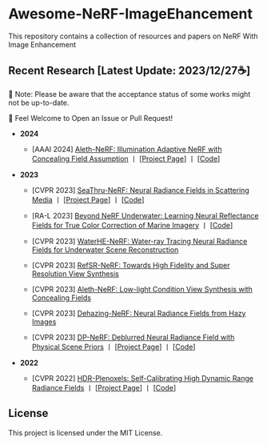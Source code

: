 # Awesome-NeRF-ImageEhancement
This repository contains a collection of resources and papers on NeRF With Image Enhancement

## Recent Research [Latest Update: 2023/12/27☕] 

🚨 Note: Please be aware that the acceptance status of some works might not be up-to-date.  

💬 Feel Welcome to Open an Issue or Pull Request!

+ **2024**
  - [AAAI 2024] [Aleth-NeRF: Illumination Adaptive NeRF with Concealing Field Assumption](https://arxiv.org/pdf/2312.09093.pdf) 丨 [[Project Page](https://cuiziteng.github.io/Aleth_NeRF_web)] 丨 [[Code](https://github.com/cuiziteng/Aleth-NeRF)]
+ **2023**
  - [CVPR 2023] [SeaThru-NeRF: Neural Radiance Fields in Scattering Media](https://openaccess.thecvf.com/content/CVPR2023/papers/Levy_SeaThru-NeRF_Neural_Radiance_Fields_in_Scattering_Media_CVPR_2023_paper.pdf) 丨 [[Project Page](sea-thru-nerf.github.io)] 丨 [[Code](https://github.com/deborahLevy130/seathru_NeRF)]
  - [RA-L 2023] [Beyond NeRF Underwater: Learning Neural Reflectance Fields for True Color Correction of Marine Imagery](https://arxiv.org/pdf/2304.03384.pdf)  丨 [[Code](https://github.com/tyz1030/neuralsea.git)]
  - [CVPR 2023] [WaterHE-NeRF: Water-ray Tracing Neural Radiance Fields for Underwater Scene Reconstruction](https://arxiv.org/pdf/2312.06946.pdf)
  - [CVPR 2023] [RefSR-NeRF: Towards High Fidelity and Super Resolution View Synthesis](https://openaccess.thecvf.com/content/CVPR2023/papers/Huang_RefSR-NeRF_Towards_High_Fidelity_and_Super_Resolution_View_Synthesis_CVPR_2023_paper.pdf)

  - [CVPR 2023] [Aleth-NeRF: Low-light Condition View Synthesis with Concealing Fields](https://arxiv.org/pdf/2304.11448.pdf)
  - [CVPR 2023] [Dehazing-NeRF: Neural Radiance Fields from Hazy Images](hhttps://arxiv.org/pdf/2304.11448.pdf)
  - [CVPR 2023] [DP-NeRF: Deblurred Neural Radiance Field with Physical Scene Priors](https://arxiv.org/pdf/2211.12046.pdf) 丨 [[Project Page](https://dogyoonlee.github.io/dpnerf/)] 丨 [[Code](https://github.com/dogyoonlee/DP-NeRF)]


+ **2022**
  - [CVPR 2022] [HDR-Plenoxels: Self-Calibrating High Dynamic Range Radiance Fields](https://arxiv.org/pdf/2208.06787.pdf) 丨 [[Project Page](https://hdr-plenoxels.github.io/)] 丨 [[Code](https://github.com/postech-ami/HDR-Plenoxels)]


## License
This project is licensed under the MIT License.
